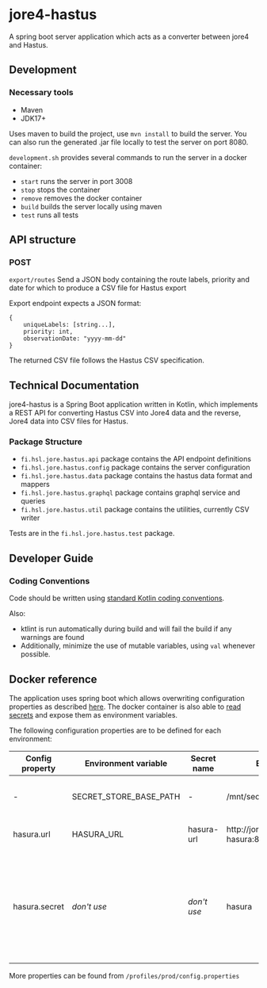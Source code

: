 # jore4-hastus

A spring boot server application which acts as a converter between jore4 and Hastus.

## Development

### Necessary tools

- Maven
- JDK17+

Uses maven to build the project, use `mvn install` to build the server. You can also run the generated .jar file locally to test the server on port 8080.

`development.sh` provides several commands to run the server in a docker container:

- `start` runs the server in port 3008
- `stop` stops the container
- `remove` removes the docker container
- `build` builds the server locally using maven
- `test` runs all tests

## API structure

### POST

`export/routes` Send a JSON body containing the route labels, priority and date for which to produce a CSV file for Hastus export

Export endpoint expects a JSON format:

```
{
    uniqueLabels: [string...],
    priority: int,
    observationDate: "yyyy-mm-dd"
}
```

The returned CSV file follows the Hastus CSV specification.

## Technical Documentation

jore4-hastus is a Spring Boot application written in Kotlin, which implements a REST API for converting Hastus CSV into Jore4 data and the reverse, Jore4 data into CSV files for Hastus.

### Package Structure

- `fi.hsl.jore.hastus.api` package contains the API endpoint definitions
- `fi.hsl.jore.hastus.config` package contains the server configuration
- `fi.hsl.jore.hastus.data` package contains the hastus data format and mappers
- `fi.hsl.jore.hastus.graphql` package contains graphql service and queries
- `fi.hsl.jore.hastus.util` package contains the utilities, currently CSV writer

Tests are in the `fi.hsl.jore.hastus.test` package.

## Developer Guide

### Coding Conventions

Code should be written using [standard Kotlin coding conventions](https://kotlinlang.org/docs/coding-conventions.html).

Also:

- ktlint is run automatically during build and will fail the build if any warnings are found
- Additionally, minimize the use of mutable variables, using `val` whenever possible.

## Docker reference

The application uses spring boot which allows overwriting configuration properties as described
[here](https://docs.spring.io/spring-boot/docs/current/reference/html/features.html#features.external-config.typesafe-configuration-properties.relaxed-binding.environment-variables).
The docker container is also able to
[read secrets](https://github.com/HSLdevcom/jore4-tools#read-secretssh) and expose
them as environment variables.

The following configuration properties are to be defined for each environment:

| Config property | Environment variable   | Secret name | Example                             | Description                                                                                         |
| --------------- | ---------------------- | ----------- | ----------------------------------- | --------------------------------------------------------------------------------------------------- |
| -               | SECRET_STORE_BASE_PATH | -           | /mnt/secrets-store                  | Directory containing the docker secrets                                                             |
| hasura.url      | HASURA_URL             | hasura-url  | http://jore4-hasura:8080/v1/graphql | Hasura microservice base url                                                                        |
| hasura.secret   | _don't use_            | _don't use_ | hasura                              | Hasura admin secret used only for generating graphql schema. _Don't use it for the running service_ |

More properties can be found from `/profiles/prod/config.properties`
